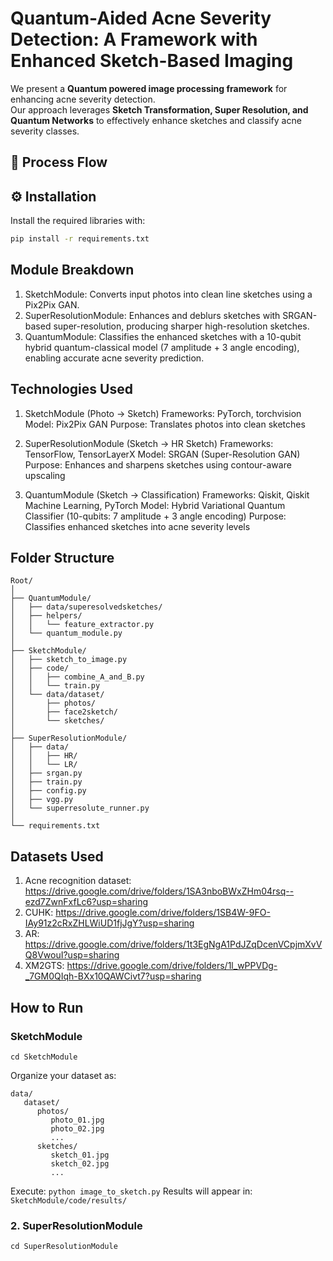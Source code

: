 # Quantum-Aided Acne Severity Detection: A Framework with Enhanced Sketch-Based Imaging

We present a **Quantum powered image processing framework** for enhancing acne severity detection.  
Our approach leverages **Sketch Transformation, Super Resolution, and Quantum Networks** to effectively enhance sketches and classify acne severity classes.

## 📌 Process Flow



## ⚙️ Installation
Install the required libraries with:

```bash
pip install -r requirements.txt
```

## Module Breakdown
1. SketchModule: Converts input photos into clean line sketches using a Pix2Pix GAN.
2. SuperResolutionModule: Enhances and deblurs sketches with SRGAN-based super-resolution, producing sharper high-resolution sketches.
3. QuantumModule: Classifies the enhanced sketches with a 10-qubit hybrid quantum-classical model (7 amplitude + 3 angle encoding), enabling accurate acne severity prediction.

## Technologies Used
1. SketchModule (Photo → Sketch)
    Frameworks: PyTorch, torchvision
    Model: Pix2Pix GAN
    Purpose: Translates photos into clean sketches

2. SuperResolutionModule (Sketch → HR Sketch)
    Frameworks: TensorFlow, TensorLayerX
    Model: SRGAN (Super-Resolution GAN)
    Purpose: Enhances and sharpens sketches using contour-aware upscaling

3. QuantumModule (Sketch → Classification)
    Frameworks: Qiskit, Qiskit Machine Learning, PyTorch
    Model: Hybrid Variational Quantum Classifier (10-qubits: 7 amplitude + 3 angle encoding)
    Purpose: Classifies enhanced sketches into acne severity levels

## Folder Structure
```
Root/
│
├── QuantumModule/                
│   ├── data/superesolvedsketches/
│   ├── helpers/
│   │   └── feature_extractor.py
│   └── quantum_module.py                              
│
├── SketchModule/ 
│   ├── sketch_to_image.py                
│   ├── code/
│   │   ├── combine_A_and_B.py    
│   │   └── train.py              
│   └── data/dataset/
│       ├── photos/    
│       ├── face2sketch/             
│       └── sketches/             
│
├── SuperResolutionModule/        
│   ├── data/
│   │   ├── HR/                   
│   │   └── LR/                   
│   ├── srgan.py                  
│   ├── train.py     
│   ├── config.py  
│   ├── vgg.py                
│   └── superresolute_runner.py   
│
└── requirements.txt
```

## Datasets Used
1. Acne recognition dataset: https://drive.google.com/drive/folders/1SA3nboBWxZHm04rsq--ezd7ZwnFxfLc6?usp=sharing
2. CUHK: https://drive.google.com/drive/folders/1SB4W-9FO-IAy91z2cRxZHLWiUD1fjJgY?usp=sharing
3. AR: https://drive.google.com/drive/folders/1t3EgNgA1PdJZqDcenVCpjmXvVQ8VwouI?usp=sharing
4. XM2GTS: https://drive.google.com/drive/folders/1l_wPPVDg-_7GM0QIqh-BXx10QAWCivt7?usp=sharing

## How to Run
### SketchModule
```
cd SketchModule
```
Organize your dataset as:
```
data/
   dataset/
      photos/
         photo_01.jpg
         photo_02.jpg
         ...
      sketches/
         sketch_01.jpg
         sketch_02.jpg
         ...
```
Execute: ```python image_to_sketch.py```
Results will appear in: ```SketchModule/code/results/```

### 2. SuperResolutionModule
```
cd SuperResolutionModule
```

